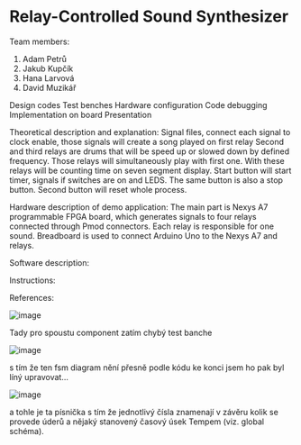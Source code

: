 # Relay-Controlled Sound Synthesizer

Team members:

1. Adam Petrů
2. Jakub Kupčík
3. Hana Larvová
4. David Muzikář

Design codes
Test benches
Hardware configuration
Code debugging
Implementation on board
Presentation

Theoretical description and explanation:
Signal files, connect each signal to clock enable, those signals will create a song played on first relay
Second and third relays are drums that will be speed up or slowed down by defined frequency. Those relays will simultaneously play with first one.
With these relays will be counting time on seven segment display. Start button will start timer, signals if switches are on and LEDS. The same button is also a stop button.
Second button will reset whole process.

Hardware description of demo application:
The main part is Nexys A7 programmable FPGA board, which generates signals to four relays connected through Pmod connectors. Each relay is responsible for one sound. Breadboard is used to connect Arduino Uno to the Nexys A7 and relays.

Software description:

Instructions:

References:


![image](https://github.com/whereisderci/DE1-VHDL-task2/assets/165771404/757d180d-983b-4ae8-bd75-5e5e95284f86)

Tady pro spoustu component zatím chybý test banche 

![image](https://github.com/whereisderci/DE1-VHDL-task2/assets/165771404/86e970c3-bc22-4e0b-a2ac-fdad84a23dd7)

s tím že ten fsm diagram nění přesně podle kódu ke konci jsem ho pak byl líný upravovat... 

![image](https://github.com/whereisderci/DE1-VHDL-task2/assets/165771404/1e023bef-df65-49d4-a017-cac0af75854e)

a tohle je ta písnička s tím že jednotlivý čísla znamenají v závěru kolik se provede úderů a nějaký stanovený časový úsek Tempem (viz. global schéma). 
